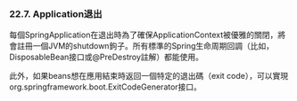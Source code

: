 ### 22.7. Application退出

每個SpringApplication在退出時為了確保ApplicationContext被優雅的關閉，將會註冊一個JVM的shutdown鉤子。所有標準的Spring生命周期回調（比如，DisposableBean接口或@PreDestroy註解）都能使用。

此外，如果beans想在應用結束時返回一個特定的退出碼（exit code），可以實現org.springframework.boot.ExitCodeGenerator接口。
